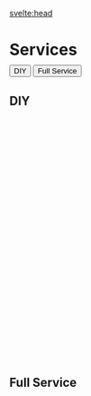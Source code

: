 <svelte:head>

<title>Services</title>
</svelte:head>
<div class="grid place-items-center">
<h1 style="margin-bottom:10px;">Services</h1>
<a href="#DIY" style="margin-bottom:10px;"><button class="btn">DIY</button></a>
<a href="#FullService"><button class="btn">Full Service</button></a>
</div>

<a name="DIY"></a>

## DIY

<br>
<br>
<br>
<br>
<br>
<br>
<br>
<br>
<br>
<br>
<br>
<br>
<br>
<br>
<br>
<br>
<br>
<br>
<br>
<br>
<br>
<br>
<br>
<br>
<br>
<a name="FullService"></a>

## Full Service
